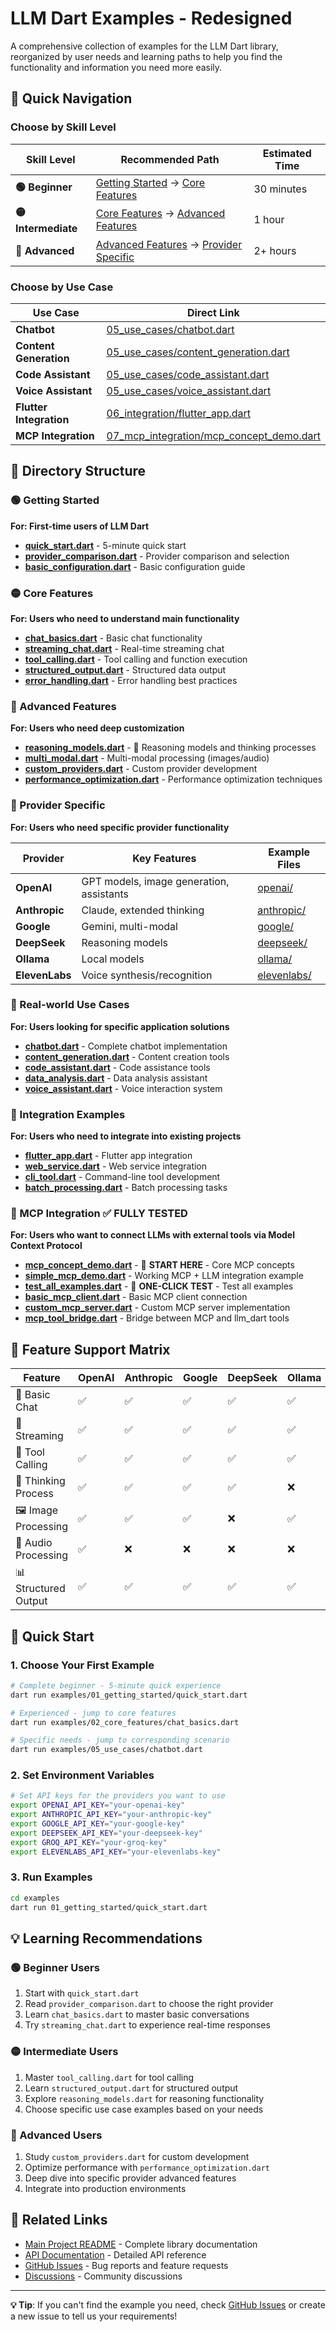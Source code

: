 # LLM Dart Examples - Redesigned

A comprehensive collection of examples for the LLM Dart library, reorganized by user needs and learning paths to help you find the functionality and information you need more easily.

## 🚀 Quick Navigation

### Choose by Skill Level

| Skill Level | Recommended Path | Estimated Time |
|-------------|------------------|----------------|
| **🟢 Beginner** | [Getting Started](#-getting-started) → [Core Features](#-core-features) | 30 minutes |
| **🟡 Intermediate** | [Core Features](#-core-features) → [Advanced Features](#-advanced-features) | 1 hour |
| **🔴 Advanced** | [Advanced Features](#-advanced-features) → [Provider Specific](#-provider-specific) | 2+ hours |

### Choose by Use Case

| Use Case | Direct Link |
|----------|-------------|
| **Chatbot** | [05_use_cases/chatbot.dart](05_use_cases/chatbot.dart) |
| **Content Generation** | [05_use_cases/content_generation.dart](05_use_cases/content_generation.dart) |
| **Code Assistant** | [05_use_cases/code_assistant.dart](05_use_cases/code_assistant.dart) |
| **Voice Assistant** | [05_use_cases/voice_assistant.dart](05_use_cases/voice_assistant.dart) |
| **Flutter Integration** | [06_integration/flutter_app.dart](06_integration/flutter_app.dart) |
| **MCP Integration** | [07_mcp_integration/mcp_concept_demo.dart](07_mcp_integration/mcp_concept_demo.dart) |

## 📁 Directory Structure

### 🟢 Getting Started
**For: First-time users of LLM Dart**

- **[quick_start.dart](01_getting_started/quick_start.dart)** - 5-minute quick start
- **[provider_comparison.dart](01_getting_started/provider_comparison.dart)** - Provider comparison and selection
- **[basic_configuration.dart](01_getting_started/basic_configuration.dart)** - Basic configuration guide

### 🟡 Core Features
**For: Users who need to understand main functionality**

- **[chat_basics.dart](02_core_features/chat_basics.dart)** - Basic chat functionality
- **[streaming_chat.dart](02_core_features/streaming_chat.dart)** - Real-time streaming chat
- **[tool_calling.dart](02_core_features/tool_calling.dart)** - Tool calling and function execution
- **[structured_output.dart](02_core_features/structured_output.dart)** - Structured data output
- **[error_handling.dart](02_core_features/error_handling.dart)** - Error handling best practices

### 🔴 Advanced Features
**For: Users who need deep customization**

- **[reasoning_models.dart](03_advanced_features/reasoning_models.dart)** - 🧠 Reasoning models and thinking processes
- **[multi_modal.dart](03_advanced_features/multi_modal.dart)** - Multi-modal processing (images/audio)
- **[custom_providers.dart](03_advanced_features/custom_providers.dart)** - Custom provider development
- **[performance_optimization.dart](03_advanced_features/performance_optimization.dart)** - Performance optimization techniques

### 🎯 Provider Specific
**For: Users who need specific provider functionality**

| Provider | Key Features | Example Files |
|----------|--------------|---------------|
| **OpenAI** | GPT models, image generation, assistants | [openai/](04_providers/openai/) |
| **Anthropic** | Claude, extended thinking | [anthropic/](04_providers/anthropic/) |
| **Google** | Gemini, multi-modal | [google/](04_providers/google/) |
| **DeepSeek** | Reasoning models | [deepseek/](04_providers/deepseek/) |
| **Ollama** | Local models | [ollama/](04_providers/ollama/) |
| **ElevenLabs** | Voice synthesis/recognition | [elevenlabs/](04_providers/elevenlabs/) |

### 🎪 Real-world Use Cases
**For: Users looking for specific application solutions**

- **[chatbot.dart](05_use_cases/chatbot.dart)** - Complete chatbot implementation
- **[content_generation.dart](05_use_cases/content_generation.dart)** - Content creation tools
- **[code_assistant.dart](05_use_cases/code_assistant.dart)** - Code assistance tools
- **[data_analysis.dart](05_use_cases/data_analysis.dart)** - Data analysis assistant
- **[voice_assistant.dart](05_use_cases/voice_assistant.dart)** - Voice interaction system

### 🔧 Integration Examples
**For: Users who need to integrate into existing projects**

- **[flutter_app.dart](06_integration/flutter_app.dart)** - Flutter app integration
- **[web_service.dart](06_integration/web_service.dart)** - Web service integration
- **[cli_tool.dart](06_integration/cli_tool.dart)** - Command-line tool development
- **[batch_processing.dart](06_integration/batch_processing.dart)** - Batch processing tasks

### 🔗 MCP Integration ✅ **FULLY TESTED**
**For: Users who want to connect LLMs with external tools via Model Context Protocol**

- **[mcp_concept_demo.dart](07_mcp_integration/mcp_concept_demo.dart)** - 🎯 **START HERE** - Core MCP concepts
- **[simple_mcp_demo.dart](07_mcp_integration/simple_mcp_demo.dart)** - Working MCP + LLM integration example
- **[test_all_examples.dart](07_mcp_integration/test_all_examples.dart)** - 🧪 **ONE-CLICK TEST** - Test all examples
- **[basic_mcp_client.dart](07_mcp_integration/basic_mcp_client.dart)** - Basic MCP client connection
- **[custom_mcp_server.dart](07_mcp_integration/custom_mcp_server.dart)** - Custom MCP server implementation
- **[mcp_tool_bridge.dart](07_mcp_integration/mcp_tool_bridge.dart)** - Bridge between MCP and llm_dart tools

## 🎯 Feature Support Matrix

| Feature | OpenAI | Anthropic | Google | DeepSeek | Ollama | Groq | ElevenLabs |
|---------|--------|-----------|--------|----------|--------|------|------------|
| 💬 Basic Chat | ✅ | ✅ | ✅ | ✅ | ✅ | ✅ | ❌ |
| 🌊 Streaming | ✅ | ✅ | ✅ | ✅ | ✅ | ✅ | ❌ |
| 🔧 Tool Calling | ✅ | ✅ | ✅ | ✅ | ✅ | ✅ | ❌ |
| 🧠 Thinking Process | ✅ | ✅ | ✅ | ✅ | ❌ | ❌ | ❌ |
| 🖼️ Image Processing | ✅ | ✅ | ✅ | ❌ | ✅ | ❌ | ❌ |
| 🎵 Audio Processing | ✅ | ❌ | ❌ | ❌ | ❌ | ❌ | ✅ |
| 📊 Structured Output | ✅ | ✅ | ✅ | ✅ | ✅ | ✅ | ❌ |

## 🚀 Quick Start

### 1. Choose Your First Example

```bash
# Complete beginner - 5-minute quick experience
dart run examples/01_getting_started/quick_start.dart

# Experienced - jump to core features
dart run examples/02_core_features/chat_basics.dart

# Specific needs - jump to corresponding scenario
dart run examples/05_use_cases/chatbot.dart
```

### 2. Set Environment Variables

```bash
# Set API keys for the providers you want to use
export OPENAI_API_KEY="your-openai-key"
export ANTHROPIC_API_KEY="your-anthropic-key"
export GOOGLE_API_KEY="your-google-key"
export DEEPSEEK_API_KEY="your-deepseek-key"
export GROQ_API_KEY="your-groq-key"
export ELEVENLABS_API_KEY="your-elevenlabs-key"
```

### 3. Run Examples

```bash
cd examples
dart run 01_getting_started/quick_start.dart
```

## 💡 Learning Recommendations

### 🟢 Beginner Users
1. Start with `quick_start.dart`
2. Read `provider_comparison.dart` to choose the right provider
3. Learn `chat_basics.dart` to master basic conversations
4. Try `streaming_chat.dart` to experience real-time responses

### 🟡 Intermediate Users
1. Master `tool_calling.dart` for tool calling
2. Learn `structured_output.dart` for structured output
3. Explore `reasoning_models.dart` for reasoning functionality
4. Choose specific use case examples based on your needs

### 🔴 Advanced Users
1. Study `custom_providers.dart` for custom development
2. Optimize performance with `performance_optimization.dart`
3. Deep dive into specific provider advanced features
4. Integrate into production environments

## 🔗 Related Links

- [Main Project README](../README.md) - Complete library documentation
- [API Documentation](https://pub.dev/documentation/llm_dart/) - Detailed API reference
- [GitHub Issues](https://github.com/your-repo/llm_dart/issues) - Bug reports and feature requests
- [Discussions](https://github.com/your-repo/llm_dart/discussions) - Community discussions

---

**💡 Tip**: If you can't find the example you need, check [GitHub Issues](https://github.com/your-repo/llm_dart/issues) or create a new issue to tell us your requirements!
